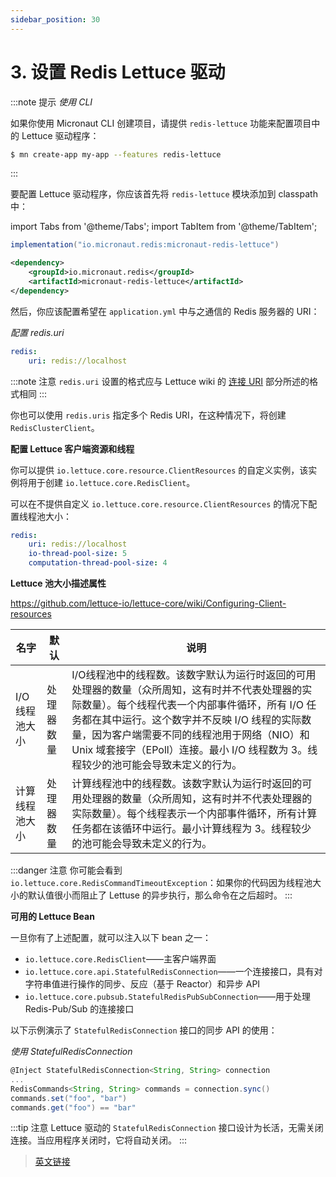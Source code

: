 ```yaml
---
sidebar_position: 30
---
```


# 3. 设置 Redis Lettuce 驱动

:::note 提示
*使用 CLI*

如果你使用 Micronaut CLI 创建项目，请提供 `redis-lettuce` 功能来配置项目中的 Lettuce 驱动程序：

```bash
$ mn create-app my-app --features redis-lettuce
```

:::

要配置 Lettuce 驱动程序，你应该首先将 `redis-lettuce` 模块添加到 classpath 中：

import Tabs from '@theme/Tabs';
import TabItem from '@theme/TabItem';

<Tabs>
  <TabItem value="Gradle" label="Gradle">

```groovy
implementation("io.micronaut.redis:micronaut-redis-lettuce")
```

  </TabItem>
  <TabItem value="Maven" label="Maven">

```xml
<dependency>
    <groupId>io.micronaut.redis</groupId>
    <artifactId>micronaut-redis-lettuce</artifactId>
</dependency>
```

  </TabItem>
</Tabs>

然后，你应该配置希望在 `application.yml` 中与之通信的 Redis 服务器的 URI：

*配置 redis.uri*

```yaml
redis:
    uri: redis://localhost
```

:::note 注意
`redis.uri` 设置的格式应与 Lettuce wiki 的 [连接 URI](https://github.com/lettuce-io/lettuce-core/wiki/Redis-URI-and-connection-details) 部分所述的格式相同
:::

你也可以使用 `redis.uris` 指定多个 Redis URI，在这种情况下，将创建 `RedisClusterClient`。

**配置 Lettuce 客户端资源和线程**

你可以提供 `io.lettuce.core.resource.ClientResources` 的自定义实例，该实例将用于创建 `io.lettuce.core.RedisClient`。

可以在不提供自定义 `io.lettuce.core.resource.ClientResources` 的情况下配置线程池大小：

```yaml
redis:
    uri: redis://localhost
    io-thread-pool-size: 5
    computation-thread-pool-size: 4
```

**Lettuce 池大小描述属性**

https://github.com/lettuce-io/lettuce-core/wiki/Configuring-Client-resources


|名字|默认|说明|
|--|--|--|
|I/O 线程池大小|处理器数量|I/O线程池中的线程数。该数字默认为运行时返回的可用处理器的数量（众所周知，这有时并不代表处理器的实际数量）。每个线程代表一个内部事件循环，所有 I/O 任务都在其中运行。这个数字并不反映 I/O 线程的实际数量，因为客户端需要不同的线程池用于网络（NIO）和 Unix 域套接字（EPoll）连接。最小 I/O 线程数为 3。线程较少的池可能会导致未定义的行为。|
|计算线程池大小|处理器数量|计算线程池中的线程数。该数字默认为运行时返回的可用处理器的数量（众所周知，这有时并不代表处理器的实际数量）。每个线程表示一个内部事件循环，所有计算任务都在该循环中运行。最小计算线程为 3。线程较少的池可能会导致未定义的行为。|

:::danger 注意
你可能会看到 `io.lettuce.core.RedisCommandTimeoutException`：如果你的代码因为线程池大小的默认值很小而阻止了 Lettuse 的异步执行，那么命令在之后超时。
:::

**可用的  Lettuce Bean**

一旦你有了上述配置，就可以注入以下 bean 之一：

- `io.lettuce.core.RedisClient`——主客户端界面
- `io.lettuce.core.api.StatefulRedisConnection`——一个连接接口，具有对字符串值进行操作的同步、反应（基于 Reactor）和异步 API
- `io.lettuce.core.pubsub.StatefulRedisPubSubConnection`——用于处理 Redis-Pub/Sub 的连接接口

以下示例演示了 `StatefulRedisConnection` 接口的同步 API 的使用：

*使用 StatefulRedisConnection*

```groovy
@Inject StatefulRedisConnection<String, String> connection
...
RedisCommands<String, String> commands = connection.sync()
commands.set("foo", "bar")
commands.get("foo") == "bar"
```

:::tip 注意
Lettuce 驱动的 `StatefulRedisConnection` 接口设计为长活，无需关闭连接。当应用程序关闭时，它将自动关闭。
:::

> [英文链接](https://micronaut-projects.github.io/micronaut-redis/5.3.2/guide/index.html#setup)
